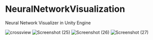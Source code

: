 # NeuralNetworkVisualization
Neural Network Visualizer in Unity Engine

![crossview](https://github.com/EA-ITU21/NeuralNetworkVisualization/assets/32217921/8681f105-a9a8-43a7-aa12-0f9a3a8c2e00)
![Screenshot (25)](https://github.com/EA-ITU21/NeuralNetworkVisualization/assets/32217921/9f3446a7-2f23-4401-9f40-682be97c5791)
![Screenshot (26)](https://github.com/EA-ITU21/NeuralNetworkVisualization/assets/32217921/42206fc3-ad56-45ea-bb4a-62db673e3049)
![Screenshot (27)](https://github.com/EA-ITU21/NeuralNetworkVisualization/assets/32217921/f329ba0e-1a08-4ab7-bf8b-6566f66c6b81)
